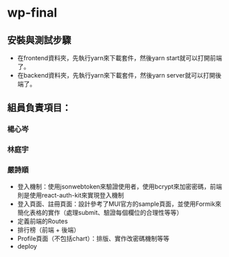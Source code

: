 # wp-final  

## 安裝與測試步驟
- 在frontend資料夾，先執行yarn來下載套件，然後yarn start就可以打開前端了。  
- 在backend資料夾，先執行yarn來下載套件，然後yarn server就可以打開後端了。  

## 組員負責項目：  
### 楊心岑  
### 林庭宇  
### 嚴詩順  
- 登入機制：使用jsonwebtoken來驗證使用者，使用bcrypt來加密密碼，前端則是使用react-auth-kit來實現登入機制
- 登入頁面、註冊頁面：設計參考了MUI官方的sample頁面，並使用Formik來簡化表格的實作（處理submit、驗證每個欄位的合理性等等）
- 定義前端的Routes
- 排行榜（前端 + 後端）
- Profile頁面（不包括chart）：排版、實作改密碼機制等等
- deploy
